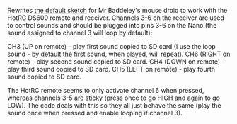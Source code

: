 Rewrites [the default sketch](https://github.com/MrBaddeley/FullScaleMouse-) for Mr Baddeley's mouse droid to work with the HotRC DS600 remote and receiver. Channels 3-6 on the receiver are used to control sounds and should be plugged into pins 3-6 on the Nano (the sound assigned to channel 3 will loop by default):

CH3 (UP on remote) - play first sound copied to SD card (I use the loop sound - by default the first sound, when played, will repeat). 
CH6 (RIGHT on remote) - play second sound copied to SD card. 
CH4 (DOWN on remote) - play third sound copied to SD card. 
CH5 (LEFT on remote) - play fourth sound copied to SD card.

The HotRC remote seems to only activate channel 6 when pressed, whereas channels 3-5 are sticky (press once to go HIGH and again to go LOW). The code deals with this so they all just behave the same (play the sound once when pressed and enable looping if channel 3).
